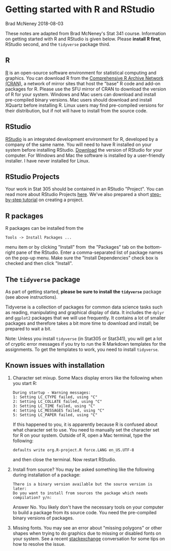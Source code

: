 Getting started with R and RStudio
================
Brad McNeney
2018-08-03

These notes are adapted from Brad McNeney's Stat 341 course. Information on getting started with R and RStudio is given below. Please **install R first**, RStudio second, and the `tidyverse` package third.

R
-

[R](http://www.r-project.org) is an open-source software environment for statistical computing and graphics. You can download R from the [Comprehensive R Archive Network (CRAN)](http://cran.r-project.org), a network of mirror sites that host the "base" R code and add-on packages for R. Please use the SFU mirror of CRAN to download the version of R for your system. Windows and Mac users can download and install pre-compiled binary versions. Mac users should download and install XQuartz before installing R. Linux users may find pre-compiled versions for their distribution, but if not will have to install from the source code.

RStudio
-------

[RStudio](http://www.rstudio.com_) is an integrated development environment for R, developed by a company of the same name. You will need to have R installed on your system before installing RStudio. [Download](https://www.rstudio.com/products/rstudio/download/) the version of RStudio for your computer. For Windows and Mac the software is installed by a user-friendly installer. I have never installed for Linux.

RStudio Projects
----------------

Your work in Stat 305 should be contained in an RStudio "Project". You can read more about RStudio Projects [here](https://support.rstudio.com/hc/en-us/articles/200526207-Using-Projects). We've also prepared a short [step-by-step tutorial](https://github.com/SFUStatgen/RforStat2/blob/master/RTutorials/CreateProjRStudio/createProj.pdf) on creating a project.

R packages
----------

R packages can be installed from the

    Tools -> Install Packages ...

menu item or by clicking "Install" from  the "Packages" tab on the bottom-right pane of the RStudio. Enter a comma-separated list of package names on the pop-up menu. Make sure the "Install Dependencies" check box is checked and then click "Install".

The `tidyverse` package
-----------------------

As part of getting started, **please be sure to install the `tidyverse`** package (see above instructions).

Tidyverse is a collection of packages for common data science tasks such as reading, manipulating and graphical display of data. It includes the `dplyr` and `ggplot2` packages that we will use frequently. It contains a lot of smaller packages and therefore takes a bit more time to download and install; be prepared to wait a bit.

Note: Unless you install `tidyverse` (in Stat305 or Stat341), you will get a lot of cryptic error messages if you try to run the R Markdown templates for the assignments. To get the templates to work, you need to install `tidyverse`.

Known issues with installation
------------------------------

1.  Character set mixup. Some Macs display errors like the following when you start R:

        During startup - Warning messages:
        1: Setting LC_CTYPE failed, using "C" 
        2: Setting LC_COLLATE failed, using "C" 
        3: Setting LC_TIME failed, using "C" 
        4: Setting LC_MESSAGES failed, using "C" 
        5: Setting LC_PAPER failed, using "C"

    If this happened to you, it is apparently because R is confused about what character set to use. You need to manually set the character set for R on your system. Outside of R, open a Mac terminal, type the following:

        defaults write org.R-project.R force.LANG en_US.UTF-8

    and then close the terminal. Now restart RStudio.

2.  Install from source? You may be asked something like the following during installation of a package:

        There is a binary version available but the source version is later: 
        Do you want to install from sources the package which needs compilation? y/n: 

    Answer No. You likely don't have the necessary tools on your computer to build a package from its source code. You need the pre-compiled binary versions of packages.

3.  Missing fonts. You may see an error about "missing polygons" or other shapes when trying to do graphics due to missing or disabled fonts on your system. See a recent [stackexchange](http://stackoverflow.com/questions/10581440/error-in-grid-calll-textbounds-as-graphicsannotxlabel-xx-xy-polygon) conversation for some tips on how to resolve the issue.
